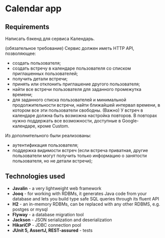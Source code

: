 # Calendar app

## Requirements
Написать бэкенд для сервиса Календарь.

(обязательное требование) Сервис должен иметь HTTP API, позволяющее:
* создать пользователя;
* создать встречу в календаре пользователя со списком приглашенных пользователей;
* получить детали встречи;
* принять или отклонить приглашение другого пользователя;
* найти все встречи пользователя для заданного промежутка времени;
* для заданного списка пользователей и минимальной продолжительности встречи, найти ближайшей интервал времени, в котором все эти пользователи свободны.
(Важно) У встреч в календаре должна быть возможна настройка повторов. В повторах нужно поддержать все возможности, доступные в Google-календаре, кроме Сustom.

Из дополнительного были реализованы:
* аутентификация пользователя;
* поддержка видимости встреч (если встреча приватная, другие пользователи могут получить только информацию о занятости пользователя, но не детали встречи);

## Technologies used
- **Javalin** - a very lightweight web framework
- **Jooq** - for working with RDBMs, it generates Java code from your database and lets you build type safe SQL queries through its fluent API
- **H2** - an in-memory RDBMs, can be replaced with any other RDBMS, e.g. postges or mysql
- **Flyway** - a database migration tool
- **Jackson** - JSON serialization and deserialization
- **HikariCP** - JDBC connection pool
- **JUnit 5, AssertJ, REST-assured** - tests
